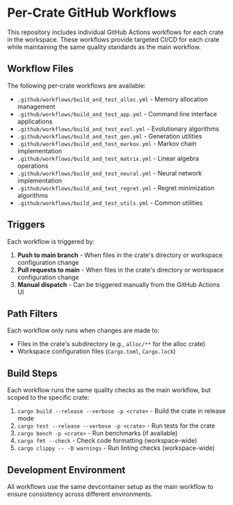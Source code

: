 # Per-Crate GitHub Workflows

This repository includes individual GitHub Actions workflows for each crate in the workspace. These workflows provide targeted CI/CD for each crate while maintaining the same quality standards as the main workflow.

## Workflow Files

The following per-crate workflows are available:

- `.github/workflows/build_and_test_alloc.yml` - Memory allocation management
- `.github/workflows/build_and_test_app.yml` - Command line interface applications  
- `.github/workflows/build_and_test_evol.yml` - Evolutionary algorithms
- `.github/workflows/build_and_test_gen.yml` - Generation utilities
- `.github/workflows/build_and_test_markov.yml` - Markov chain implementation
- `.github/workflows/build_and_test_matrix.yml` - Linear algebra operations
- `.github/workflows/build_and_test_neural.yml` - Neural network implementation
- `.github/workflows/build_and_test_regret.yml` - Regret minimization algorithms
- `.github/workflows/build_and_test_utils.yml` - Common utilities

## Triggers

Each workflow is triggered by:

1. **Push to main branch** - When files in the crate's directory or workspace configuration change
2. **Pull requests to main** - When files in the crate's directory or workspace configuration change  
3. **Manual dispatch** - Can be triggered manually from the GitHub Actions UI

## Path Filters

Each workflow only runs when changes are made to:
- Files in the crate's subdirectory (e.g., `alloc/**` for the alloc crate)
- Workspace configuration files (`Cargo.toml`, `Cargo.lock`)

## Build Steps

Each workflow runs the same quality checks as the main workflow, but scoped to the specific crate:

1. `cargo build --release --verbose -p <crate>` - Build the crate in release mode
2. `cargo test --release --verbose -p <crate>` - Run tests for the crate
3. `cargo bench -p <crate>` - Run benchmarks (if available)
4. `cargo fmt --check` - Check code formatting (workspace-wide)
5. `cargo clippy -- -D warnings` - Run linting checks (workspace-wide)

## Development Environment

All workflows use the same devcontainer setup as the main workflow to ensure consistency across different environments.
